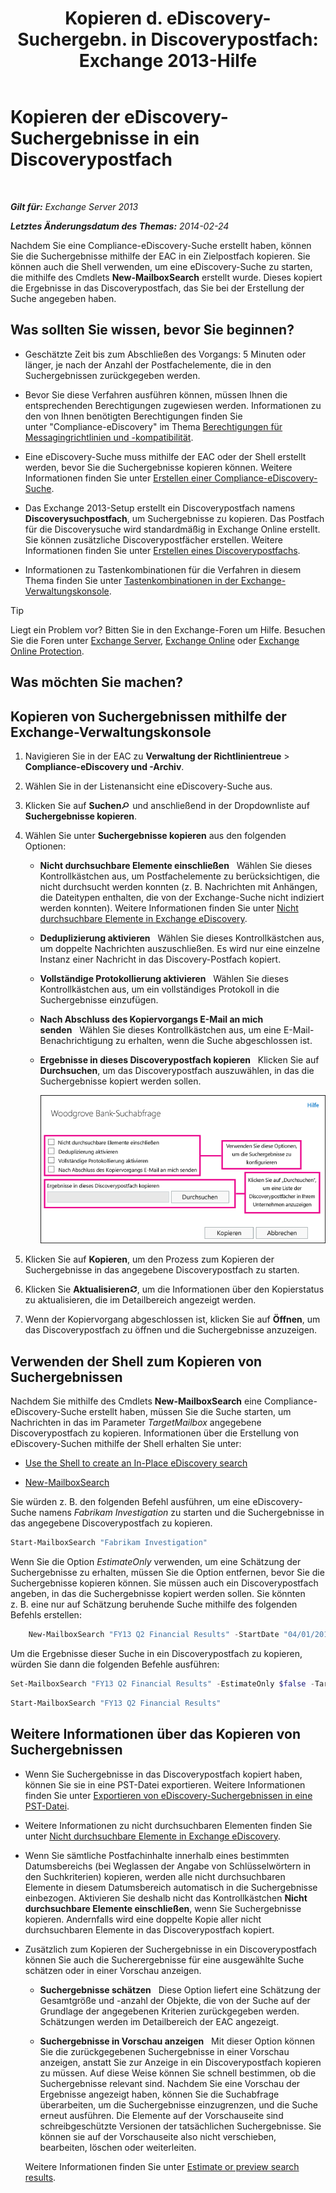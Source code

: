 ﻿---
title: 'Kopieren d. eDiscovery-Suchergebn. in Discoverypostfach: Exchange 2013-Hilfe'
TOCTitle: Kopieren der eDiscovery-Suchergebnisse in ein Discoverypostfach
ms:assetid: bff2ce89-9e6f-494a-bd6a-2f2011507845
ms:mtpsurl: https://technet.microsoft.com/de-de/library/Dn624163(v=EXCHG.150)
ms:contentKeyID: 61183401
ms.date: 04/24/2018
mtps_version: v=EXCHG.150
ms.translationtype: HT
---

# Kopieren der eDiscovery-Suchergebnisse in ein Discoverypostfach

 

_**Gilt für:** Exchange Server 2013_

_**Letztes Änderungsdatum des Themas:** 2014-02-24_

Nachdem Sie eine Compliance-eDiscovery-Suche erstellt haben, können Sie die Suchergebnisse mithilfe der EAC in ein Zielpostfach kopieren. Sie können auch die Shell verwenden, um eine eDiscovery-Suche zu starten, die mithilfe des Cmdlets **New-MailboxSearch** erstellt wurde. Dieses kopiert die Ergebnisse in das Discoverypostfach, das Sie bei der Erstellung der Suche angegeben haben.

## Was sollten Sie wissen, bevor Sie beginnen?

  - Geschätzte Zeit bis zum Abschließen des Vorgangs: 5 Minuten oder länger, je nach der Anzahl der Postfachelemente, die in den Suchergebnissen zurückgegeben werden.

  - Bevor Sie diese Verfahren ausführen können, müssen Ihnen die entsprechenden Berechtigungen zugewiesen werden. Informationen zu den von Ihnen benötigten Berechtigungen finden Sie unter "Compliance-eDiscovery" im Thema [Berechtigungen für Messagingrichtlinien und -kompatibilität](messaging-policy-and-compliance-permissions-exchange-2013-help.md).

  - Eine eDiscovery-Suche muss mithilfe der EAC oder der Shell erstellt werden, bevor Sie die Suchergebnisse kopieren können. Weitere Informationen finden Sie unter [Erstellen einer Compliance-eDiscovery-Suche](https://technet.microsoft.com/de-de/library/Dd353189(v=EXCHG.150)).

  - Das Exchange 2013-Setup erstellt ein Discoverypostfach namens **Discoverysuchpostfach**, um Suchergebnisse zu kopieren. Das Postfach für die Discoverysuche wird standardmäßig in Exchange Online erstellt. Sie können zusätzliche Discoverypostfächer erstellen. Weitere Informationen finden Sie unter [Erstellen eines Discoverypostfachs](https://docs.microsoft.com/de-de/exchange/security-and-compliance/in-place-ediscovery/create-a-discovery-mailbox).

  - Informationen zu Tastenkombinationen für die Verfahren in diesem Thema finden Sie unter [Tastenkombinationen in der Exchange-Verwaltungskonsole](keyboard-shortcuts-in-the-exchange-admin-center-exchange-online-protection-help.md).


> [!TIP]
> Liegt ein Problem vor? Bitten Sie in den Exchange-Foren um Hilfe. Besuchen Sie die Foren unter <A href="https://go.microsoft.com/fwlink/p/?linkid=60612">Exchange Server</A>, <A href="https://go.microsoft.com/fwlink/p/?linkid=267542">Exchange Online</A> oder <A href="https://go.microsoft.com/fwlink/p/?linkid=285351">Exchange Online Protection</A>.



## Was möchten Sie machen?

## Kopieren von Suchergebnissen mithilfe der Exchange-Verwaltungskonsole

1.  Navigieren Sie in der EAC zu **Verwaltung der Richtlinientreue** \> **Compliance-eDiscovery und -Archiv**.

2.  Wählen Sie in der Listenansicht eine eDiscovery-Suche aus.

3.  Klicken Sie auf **Suchen**![Suchen (Symbol)](images/Dn624163.773574d0-9b92-4cab-9f6b-81532c7418b9(EXCHG.150).gif "Suchen (Symbol)") und anschließend in der Dropdownliste auf **Suchergebnisse kopieren**.

4.  Wählen Sie unter **Suchergebnisse kopieren** aus den folgenden Optionen:
    
      - **Nicht durchsuchbare Elemente einschließen**   Wählen Sie dieses Kontrollkästchen aus, um Postfachelemente zu berücksichtigen, die nicht durchsucht werden konnten (z. B. Nachrichten mit Anhängen, die Dateitypen enthalten, die von der Exchange-Suche nicht indiziert werden konnten). Weitere Informationen finden Sie unter [Nicht durchsuchbare Elemente in Exchange eDiscovery](unsearchable-items-in-exchange-ediscovery-exchange-2013-help.md).
    
      - **Deduplizierung aktivieren**   Wählen Sie dieses Kontrollkästchen aus, um doppelte Nachrichten auszuschließen. Es wird nur eine einzelne Instanz einer Nachricht in das Discovery-Postfach kopiert.
    
      - **Vollständige Protokollierung aktivieren**   Wählen Sie dieses Kontrollkästchen aus, um ein vollständiges Protokoll in die Suchergebnisse einzufügen.
    
      - **Nach Abschluss des Kopiervorgangs E-Mail an mich senden**   Wählen Sie dieses Kontrollkästchen aus, um eine E-Mail-Benachrichtigung zu erhalten, wenn die Suche abgeschlossen ist.
    
      - **Ergebnisse in dieses Discoverypostfach kopieren**   Klicken Sie auf **Durchsuchen**, um das Discoverypostfach auszuwählen, in das die Suchergebnisse kopiert werden sollen.
        
        ![Suchergebnisse kopieren](images/Dn624163.875e25ed-8308-408c-92c4-8c76fc9d9bfc(EXCHG.150).gif "Suchergebnisse kopieren")  

5.  Klicken Sie auf **Kopieren**, um den Prozess zum Kopieren der Suchergebnisse in das angegebene Discoverypostfach zu starten.

6.  Klicken Sie **Aktualisieren**![Aktualisieren (Symbol)](images/Dn624163.85f271ca-32a4-426c-842a-d2172567099d(EXCHG.150).gif "Aktualisieren (Symbol)"), um die Informationen über den Kopierstatus zu aktualisieren, die im Detailbereich angezeigt werden.

7.  Wenn der Kopiervorgang abgeschlossen ist, klicken Sie auf **Öffnen**, um das Discoverypostfach zu öffnen und die Suchergebnisse anzuzeigen.

## Verwenden der Shell zum Kopieren von Suchergebnissen

Nachdem Sie mithilfe des Cmdlets **New-MailboxSearch** eine Compliance-eDiscovery-Suche erstellt haben, müssen Sie die Suche starten, um Nachrichten in das im Parameter *TargetMailbox* angegebene Discoverypostfach zu kopieren. Informationen über die Erstellung von eDiscovery-Suchen mithilfe der Shell erhalten Sie unter:

  - [Use the Shell to create an In-Place eDiscovery search](https://technet.microsoft.com/de-de/library/Dd353189(v=EXCHG.150))

  - [New-MailboxSearch](https://technet.microsoft.com/de-de/library/dd298064\(v=exchg.150\))

Sie würden z. B. den folgenden Befehl ausführen, um eine eDiscovery-Suche namens *Fabrikam Investigation* zu starten und die Suchergebnisse in das angegebene Discoverypostfach zu kopieren.

```powershell
Start-MailboxSearch "Fabrikam Investigation"
```

Wenn Sie die Option *EstimateOnly* verwenden, um eine Schätzung der Suchergebnisse zu erhalten, müssen Sie die Option entfernen, bevor Sie die Suchergebnisse kopieren können. Sie müssen auch ein Discoverypostfach angeben, in das die Suchergebnisse kopiert werden sollen. Sie könnten z. B. eine nur auf Schätzung beruhende Suche mithilfe des folgenden Befehls erstellen:

```powershell
    New-MailboxSearch "FY13 Q2 Financial Results" -StartDate "04/01/2013" -EndDate "06/30/2013" -SourceMailboxes "DG-Finance" -SearchQuery '"Financial" AND "Fabrikam"' -EstimateOnly -IncludeUnsearchableItems
```

Um die Ergebnisse dieser Suche in ein Discoverypostfach zu kopieren, würden Sie dann die folgenden Befehle ausführen:

  ```powershell
  Set-MailboxSearch "FY13 Q2 Financial Results" -EstimateOnly $false -TargetMailbox "Discovery Search Mailbox"
  ```

  ```powershell
  Start-MailboxSearch "FY13 Q2 Financial Results"
  ```

## Weitere Informationen über das Kopieren von Suchergebnissen

  - Wenn Sie Suchergebnisse in das Discoverypostfach kopiert haben, können Sie sie in eine PST-Datei exportieren. Weitere Informationen finden Sie unter [Exportieren von eDiscovery-Suchergebnissen in eine PST-Datei](https://technet.microsoft.com/de-de/library/Dn440164(v=EXCHG.150)).

  - Weitere Informationen zu nicht durchsuchbaren Elementen finden Sie unter [Nicht durchsuchbare Elemente in Exchange eDiscovery](unsearchable-items-in-exchange-ediscovery-exchange-2013-help.md).

  - Wenn Sie sämtliche Postfachinhalte innerhalb eines bestimmten Datumsbereichs (bei Weglassen der Angabe von Schlüsselwörtern in den Suchkriterien) kopieren, werden alle nicht durchsuchbaren Elemente in diesem Datumsbereich automatisch in die Suchergebnisse einbezogen. Aktivieren Sie deshalb nicht das Kontrollkästchen **Nicht durchsuchbare Elemente einschließen**, wenn Sie Suchergebnisse kopieren. Andernfalls wird eine doppelte Kopie aller nicht durchsuchbaren Elemente in das Discoverypostfach kopiert.

  - Zusätzlich zum Kopieren der Suchergebnisse in ein Discoverypostfach können Sie auch die Sucherergebnisse für eine ausgewählte Suche schätzen oder in einer Vorschau anzeigen.
    
      - **Suchergebnisse schätzen**   Diese Option liefert eine Schätzung der Gesamtgröße und -anzahl der Objekte, die von der Suche auf der Grundlage der angegebenen Kriterien zurückgegeben werden. Schätzungen werden im Detailbereich der EAC angezeigt.
    
      - **Suchergebnisse in Vorschau anzeigen**   Mit dieser Option können Sie die zurückgegebenen Suchergebnisse in einer Vorschau anzeigen, anstatt Sie zur Anzeige in ein Discoverypostfach kopieren zu müssen. Auf diese Weise können Sie schnell bestimmen, ob die Suchergebnisse relevant sind. Nachdem Sie eine Vorschau der Ergebnisse angezeigt haben, können Sie die Suchabfrage überarbeiten, um die Suchergebnisse einzugrenzen, und die Suche erneut ausführen. Die Elemente auf der Vorschauseite sind schreibgeschützte Versionen der tatsächlichen Suchergebnisse. Sie können sie auf der Vorschauseite also nicht verschieben, bearbeiten, löschen oder weiterleiten.
    
    Weitere Informationen finden Sie unter [Estimate or preview search results](https://technet.microsoft.com/de-de/library/Dd353189(v=EXCHG.150)).

